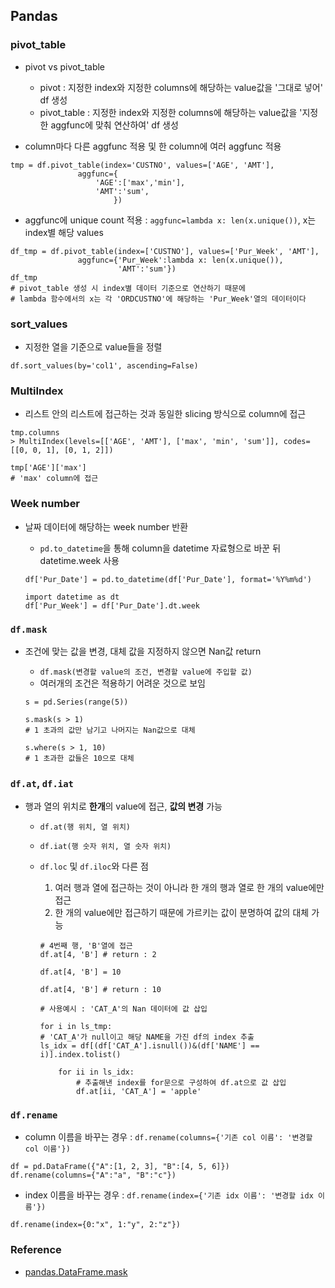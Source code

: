 ## Pandas

### pivot_table

- pivot vs pivot_table

  - pivot : 지정한 index와 지정한 columns에 해당하는 value값을 '그대로 넣어' df 생성
  - pivot_table : 지정한 index와 지정한 columns에 해당하는 value값을 '지정한 aggfunc에 맞춰 연산하여' df 생성

- column마다 다른 aggfunc 적용 및 한 column에 여러 aggfunc 적용

```
tmp = df.pivot_table(index='CUSTNO', values=['AGE', 'AMT'],
               aggfunc={
                   'AGE':['max','min'],
                   'AMT':'sum',
                       })
```

- aggfunc에 unique count 적용 : `aggfunc=lambda x: len(x.unique())`, x는 index별 해당 values

```
df_tmp = df.pivot_table(index=['CUSTNO'], values=['Pur_Week', 'AMT'],
               aggfunc={'Pur_Week':lambda x: len(x.unique()),
                        'AMT':'sum'})
df_tmp
# pivot_table 생성 시 index별 데이터 기준으로 연산하기 때문에
# lambda 함수에서의 x는 각 'ORDCUSTNO'에 해당하는 'Pur_Week'열의 데이터이다
```

### sort_values

- 지정한 열을 기준으로 value들을 정렬

```
df.sort_values(by='col1', ascending=False)
```

### MultiIndex

- 리스트 안의 리스트에 접근하는 것과 동일한 slicing 방식으로 column에 접근

```
tmp.columns
> MultiIndex(levels=[['AGE', 'AMT'], ['max', 'min', 'sum']], codes=[[0, 0, 1], [0, 1, 2]])

tmp['AGE']['max']
# 'max' column에 접근
```

### Week number

- 날짜 데이터에 해당하는 week number 반환

  - `pd.to_datetime`을 통해 column을 datetime 자료형으로 바꾼 뒤 datetime.week 사용

  ```
  df['Pur_Date'] = pd.to_datetime(df['Pur_Date'], format='%Y%m%d')

  import datetime as dt
  df['Pur_Week'] = df['Pur_Date'].dt.week
  ```

### `df.mask`

- 조건에 맞는 값을 변경, 대체 값을 지정하지 않으면 Nan값 return

  - `df.mask(변경할 value의 조건, 변경할 value에 주입할 값)`
  - 여러개의 조건은 적용하기 어려운 것으로 보임

  ```
  s = pd.Series(range(5))

  s.mask(s > 1)
  # 1 초과의 값만 남기고 나머지는 Nan값으로 대체

  s.where(s > 1, 10)
  # 1 초과한 값들은 10으로 대체
  ```

### `df.at`, `df.iat`

- 행과 열의 위치로 **한개**의 value에 접근, **값의 변경** 가능

  - `df.at(행 위치, 열 위치)`
  - `df.iat(행 숫자 위치, 열 숫자 위치)`
  - `df.loc` 및 `df.iloc`와 다른 점

    1. 여러 행과 열에 접근하는 것이 아니라 한 개의 행과 열로 한 개의 value에만 접근
    1. 한 개의 value에만 접근하기 때문에 가르키는 값이 분명하여 값의 대체 가능

    ```
    # 4번째 행, 'B'열에 접근
    df.at[4, 'B'] # return : 2

    df.at[4, 'B'] = 10

    df.at[4, 'B'] # return : 10

    # 사용예시 : 'CAT_A'의 Nan 데이터에 값 삽입

    for i in ls_tmp:
    # 'CAT_A'가 null이고 해당 NAME을 가진 df의 index 추출
    ls_idx = df[(df['CAT_A'].isnull())&(df['NAME'] == i)].index.tolist()

        for ii in ls_idx:
            # 추출해낸 index를 for문으로 구성하여 df.at으로 값 삽입
            df.at[ii, 'CAT_A'] = 'apple'
    ```

### `df.rename`

- column 이름을 바꾸는 경우 : `df.rename(columns={'기존 col 이름': '변경할 col 이름'})`

```
df = pd.DataFrame({"A":[1, 2, 3], "B":[4, 5, 6]})
df.rename(columns={"A":"a", "B":"c"})
```

- index 이름을 바꾸는 경우 : `df.rename(index={'기존 idx 이름': '변경할 idx 이름'})`

```
df.rename(index={0:"x", 1:"y", 2:"z"})
```

### Reference

- [pandas.DataFrame.mask](https://pandas.pydata.org/pandas-docs/stable/reference/api/pandas.DataFrame.mask.html#pandas.DataFrame.mask)

